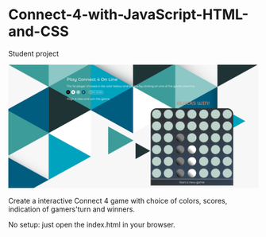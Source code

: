 # Connect-4-with-JavaScript-HTML-and-CSS
Student project

![Algorithm schema](Connect4_game.png)

Create a interactive Connect 4 game with choice of colors, scores, indication of gamers'turn and winners.

No setup: just open the index.html in your browser.

